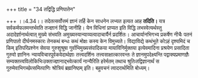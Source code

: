 +++
title = "34 तद्विद्धि प्रणिपातेन"

+++
।।4.34।। तदेतत्सर्वोत्तमं ज्ञानं तर्हि केन साधनेन लभ्यत इत्यत आह
**तदिति।** यत्र सर्वकर्मफलमन्तर्भवति तज्ज्ञानं विद्धि जानीहि। येन
विधिनां प्राप्यत इति विद्धि लभस्वेत्यर्थस्तु अदादेर्ज्ञानार्थत्वात्
मुख्ये संभवति अमुख्यस्यान्याय्यत्वादाचार्यैर्न प्रदर्शितः।
आचार्यानभिगभ्य प्रकर्षेण नीचैः पतनं प्रणिपातो दीर्घनमस्कारः तेनकथं बन्धः
कथं मोक्षः कस्य केन विमुच्यते। विद्याविद्ये कथंभूते कोऽहं दृश्यमिदं च
किम् इतिपरिप्रश्नेन सेवया गुरुशुश्रूषा गुर्वाभिमुख्यसंपादिकया
मायाविनिर्मुक्तया इत्येवमादिना प्रश्रयेण प्रसादिता गुरुवो ज्ञानिनः
न्यायविचारपूर्वकवेदार्थज्ञाः तत्त्वदर्शिनः तत्त्वसाक्षात्कारवन्तः ते
ज्ञानमुपदेक्ष्यन्ति पद्वाक्यप्रमाणज्ञैः
सम्यक्तत्त्वविलोकिभिःउक्ताज्ज्ञानाद्भवेत्कार्यं नान्यैरिति हरेर्मतम्
तथाच श्रुतिःतद्विज्ञानार्थं स गुरुमेवाभिगच्छेत्समित्पाणिः श्रोत्रियं
ब्रह्मनिष्ठम् इति। बहुवचनं त्वादरार्थमिति बोध्यम्।

